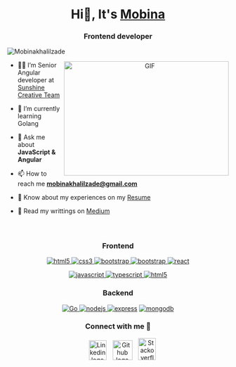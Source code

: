 <h1 align="center">Hi👋, It's
<a target="_blank" href="">Mobina</a>
</h1>

<h3 align="center">Frontend developer</h3>

<p align="left">
<img src="https://komarev.com/ghpvc/?username=mobinakhalilzade" alt="Mobinakhalilzade" />
</p>

<a target="_blank" align="center">
  <img align="right" top="500" height="260" width="375" alt="GIF" src="https://media.giphy.com/media/BACNp4PYgXACSPujxi/giphy.gif">
</a>


- 👩‍💻 I’m Senior Angular developer at [Sunshine Creative Team](https://www.linkedin.com/company/sunshine-creative-team)
  
- 🌱 I’m currently learning Golang

- 💬 Ask me about **JavaScript & Angular**

- 📫 How to reach me **mobinakhalilzade@gmail.com**

- 📄 Know about my experiences on my [Resume](https://drive.google.com/file/d/1MOBWS9Xf0MqttxNfhNYqFbH1y79GsGW6/view?usp=sharing) 

- 📝 Read my writtings on [Medium](https://medium.com/@mobinaya) 

<br/>

<h2 align="center"><u><b>
<!-- Skills -->
</b></u></h2>

<h3 align="center">Frontend</h3>
<p align="center">
 
  <a href="https://www.w3.org/html/" target="_blank"> 
    <img src="https://img.shields.io/badge/html-E34F26.svg?style=for-the-badge&logo=html5&logoColor=white"
      alt="html5"/> 
  </a>
  <a href="https://www.w3schools.com/css/" target="_blank">
    <img src="https://img.shields.io/badge/css-1572B6.svg?style=for-the-badge&logo=css3&logoColor=white"
      alt="css3"/>
  </a>
      <a href="https://getbootstrap.com" target="_blank">
    <img src="https://img.shields.io/badge/bootstrap-7952B3.svg?style=for-the-badge&logo=bootstrap&logoColor=white"
      alt="bootstrap"/>
  </a>
      <a href="https://tailwindcss.com/" target="_blank">
    <img src="https://img.shields.io/badge/Tailwind_CSS-38B2AC?style=for-the-badge&logo=tailwind-css&logoColor=white"
      alt="bootstrap"/>
  </a>

   <a href="https://reactjs.org/" target="_blank"> 
    <img src="https://img.shields.io/badge/reactjs-61DAFB.svg?style=for-the-badge&logo=react&logoColor=black"
      alt="react"/> 
  </a>
</p>

<p align="center">
   <a href="https://developer.mozilla.org/en-US/docs/Web/JavaScript" target="_blank"> 
    <img src="https://img.shields.io/badge/Javascript-F7DF1E.svg?style=for-the-badge&logo=javascript&logoColor=black"
      alt="javascript"/> 
  </a>
  <a href="https://www.typescriptlang.org/" target="_blank"> 
    <img src="https://img.shields.io/badge/typescript-3178C6.svg?style=for-the-badge&logo=typescript&logoColor=white"
      alt="typescript"/>
  </a>
  <a href="https://angular.io/docs" target="_blank"> 
    <img src="https://img.shields.io/badge/Angular-DD0031?style=for-the-badge&logo=angular&logoColor=white"
      alt="html5"/> 
  </a>
  </p>

 <h3 align="center">Backend</h3>
<p align="center">

  <a href="https://golang.org" target="_blank">
  <img src="https://img.shields.io/badge/Go-00ADD8?style=for-the-badge&logo=go&logoColor=white"
    alt="Go"/>
</a>
  <a href="https://nodejs.org" target="_blank">
    <img src="https://img.shields.io/badge/node.js-339933.svg?style=for-the-badge&logo=nodedotjs&logoColor=white"
      alt="nodejs"/>
  </a>
  <a href="https://expressjs.com" target="_blank">
    <img src="https://img.shields.io/badge/express-000000.svg?style=for-the-badge&logo=express&logoColor=white"
      alt="express" /></a>
  <a href="https://www.mongodb.com/" target="_blank">
    <img src="https://img.shields.io/badge/mongodb-47A248.svg?style=for-the-badge&logo=mongodb&logoColor=white"
      alt="mongodb"/>
  </a>
</p> 

<h3 align="center" > Connect with me 🤝 </h3>

<p align="center">

 <div align="center"  class="icons-social" style="margin-left: 10px;">
        <a style="margin-left: 10px;"  target="_blank" href="https://www.linkedin.com/in/mobina-khalilzade/">
			<img width="40" height="45" src="https://olc-wordpress-assets.s3.amazonaws.com/uploads/2020/05/linkedin-icon.png"
            alt="Linkedin logo"></a>
        <a style="margin-left: 10px;" target="_blank" href="https://github.com/mobinakhalilzade">
		<img width="45" height="45" src="https://cdn-icons-png.flaticon.com/512/25/25231.png" alt="Github logo"></a>
		<a style="margin-left: 10px;" target="_blank" href="https://stackoverflow.com/users/11771605/mobina-khalilzade">
				<img width="40" height="50" src="https://upload.wikimedia.org/wikipedia/commons/thumb/e/ef/Stack_Overflow_icon.svg/768px-Stack_Overflow_icon.svg.png" alt="Stackoverflow logo"></a>
      </div>
</p>
